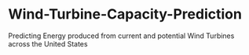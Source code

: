 # Wind-Turbine-Capacity-Prediction
Predicting Energy produced from current and potential Wind Turbines across the United States

